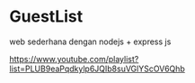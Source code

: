 # GuestList
web sederhana dengan nodejs + express js

https://www.youtube.com/playlist?list=PLUB9eaPqdkylp6JQIb8suVGlYScOV6Qhb
